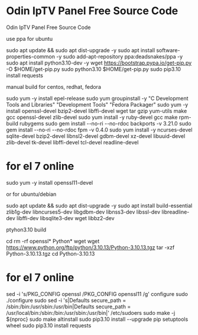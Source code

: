 # Odin IpTV Panel Free Source Code
Odin IpTV Panel Free Source Code

use ppa for ubuntu 

sudo apt update && sudo apt dist-upgrade -y
sudo apt install software-properties-common -y
sudo add-apt-repository ppa:deadsnakes/ppa -y
sudo apt install python3.10-dev -y
wget https://bootstrap.pypa.io/get-pip.py -O $HOME/get-pip.py
sudo python3.10 $HOME/get-pip.py
sudo pip3.10 install requests


manual build for centos, redhat, fedora

sudo yum -y install epel-release
sudo yum groupinstall -y "C Development Tools and Libraries" "Development Tools" "Fedora Packager"
sudo yum -y install openssl-devel bzip2-devel libffi-devel wget tar gzip yum-utils make gcc openssl-devel zlib-devel
sudo yum install -y ruby-devel gcc make rpm-build rubygems
sudo gem install --no-ri --no-rdoc backports -v 3.21.0
sudo gem install --no-ri --no-rdoc fpm -v 0.4.0
sudo yum install -y ncurses-devel sqlite-devel bzip2-devel libnsl2-devel gdbm-devel xz-devel libuuid-devel zlib-devel tk-devel libffi-devel tcl-devel readline-devel
# for el 7 online
sudo yum -y install  openssl11-devel 

or for ubuntu/debian

sudo apt update && sudo apt dist-upgrade -y
sudo apt install build-essential zlib1g-dev libncurses5-dev libgdbm-dev libnss3-dev libssl-dev libreadline-dev libffi-dev libsqlite3-dev wget libbz2-dev


ptyhon3.10 build

cd
rm -rf openssl* Python*
wget wget https://www.python.org/ftp/python/3.10.13/Python-3.10.13.tgz
tar -xzf Python-3.10.13.tgz
cd Python-3.10.13
# for el 7 online
sed -i 's/PKG_CONFIG openssl /PKG_CONFIG openssl11 /g' configure
sudo ./configure
sudo sed -i 's|Defaults    secure_path = /sbin:/bin:/usr/sbin:/usr/bin|Defaults    secure_path = /usr/local/bin:/sbin:/bin:/usr/sbin:/usr/bin|' /etc/sudoers
sudo make -j ${nproc}
sudo make altinstall
sudo pip3.10 install --upgrade pip setuptools wheel
sudo pip3.10 install requests

